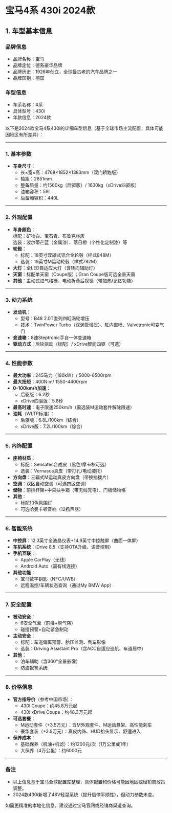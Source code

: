 
# 宝马4系 430i 2024款
## 1. 车型基本信息
### 品牌信息
- 品牌名称：宝马
- 品牌定位：德系豪华品牌
- 品牌历史：1926年创立，全球最古老的汽车品牌之一
- 品牌国别：德国

### 车型信息
- 车系名称：4系
- 具体型号：430i
- 年款信息：2024款

以下是2024款宝马4系430i的详细车型信息（基于全球市场主流配置，具体可能因地区有所差异）：

---

### **1. 基本参数**
- **车身尺寸**：  
  - 长×宽×高：4768×1852×1383mm（双门轿跑版）  
  - 轴距：2851mm  
  - 整备质量：约1560kg（后驱版）/ 1630kg（xDrive四驱版）  
  - 油箱容积：59L  
  - 后备厢容积：440L  

---

### **2. 外观配置**
- **车身颜色**：  
  标配：矿物白、宝石青、布鲁克林灰  
  选装：波尔蒂芒蓝（金属漆）、落日橙（个性化定制漆）等  
- **轮毂**：  
  - 标配：18英寸双辐式铝合金轮毂（样式848M）  
  - 选装：19英寸M运动轮毂（样式792M）  
- **大灯**：全LED自适应大灯（含转向辅助灯）  
- **天窗**：标配单天窗（Coupe版）；Gran Coupe版可选全景天窗  
- **其他**：主动式进气格栅、电动折叠后视镜（带加热/记忆功能）  

---

### **3. 动力系统**
- **发动机**：  
  - 型号：B48 2.0T直列四缸涡轮增压  
  - 技术：TwinPower Turbo（双涡管增压）、缸内直喷、Valvetronic可变气门  
- **变速箱**：8速Steptronic手自一体变速箱  
- **驱动方式**：后轮驱动（标配）/ xDrive智能四驱（可选）  

---

### **4. 性能参数**
- **最大功率**：245马力（180kW）/ 5000-6500rpm  
- **最大扭矩**：400N·m/ 1550-4400rpm  
- **0-100km/h加速**：  
  - 后驱版：6.2秒  
  - xDrive四驱版：5.8秒  
- **最高时速**：电子限速250km/h（需选装M运动套件解除限速）  
- **油耗**（WLTP标准）：  
  - 后驱版：6.8L/100km（综合）  
  - xDrive版：7.2L/100km（综合）  

---

### **5. 内饰配置**
- **座椅材质**：  
  - 标配：Sensatec合成皮（黑色/摩卡棕可选）  
  - 选装：Vernasca真皮（带打孔/电动腰托）  
- **方向盘**：三辐式M运动真皮方向盘（带换挡拨片）  
- **空调**：双区自动空调（可选四区空调）  
- **储物**：前排杯架+中央扶手箱（带无线充电）、门板储物格  
- **其他**：  
  - 标配10色氛围灯  
  - 可选哈曼卡顿音响（12扬声器）  

---

### **6. 智能系统**
- **中控屏**：12.3英寸全液晶仪表+14.9英寸中控触屏（曲面一体屏）  
- **车机系统**：iDrive 8.5（支持OTA升级、语音控制）  
- **手机互联**：  
  - Apple CarPlay（无线）  
  - Android Auto（需有线连接）  
- **其他功能**：  
  - 宝马数字钥匙（NFC/UWB）  
  - 远程温控/车辆状态查询（通过My BMW App）  

---

### **7. 安全配置**
- **被动安全**：  
  - 6安全气囊（前排+侧气帘）  
  - 碰撞预警+自动紧急制动  
- **主动安全**：  
  - 标配：车道偏离预警、胎压监测、倒车影像  
  - 选装：Driving Assistant Pro（含ACC自适应巡航、车道居中）  
- **其他**：  
  - 泊车辅助（含360°全景影像）  
  - 防盗报警系统  

---

### **8. 价格信息**
- **官方指导价**（参考中国市场）：  
  - 430i Coupe：约45.8万元起  
  - 430i xDrive Coupe：约48.3万元起  
- **可选套餐**：  
  - M运动套件（+3.5万元）：含M外观套件、M运动悬架、高性能刹车  
  - 豪华套装（+2.8万元）：真皮内饰、HUD抬头显示、舒适进入  
- **保养成本**：  
  - 基础保养（机油+机滤）：约1200元/次（1万公里或1年）  
  - 大保养（4万公里）：约6000元  

---

### **备注**  
- 以上信息基于宝马全球配置库整理，具体配置和价格可能因地区或经销商政策调整。  
- 2024款430i新增了48V轻混系统（提升启停平顺性），但动力参数未变。  

如需更精准的本地化信息，建议通过宝马官网或经销商渠道查询。
